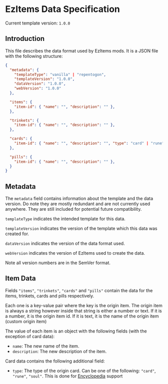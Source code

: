 # EzItems Data Specification

Current template version: `1.0.0`

## Introduction

This file describes the data format used by EzItems mods. It is a JSON file with the following structure:

```json
{
  "metadata": {
    "templateType": "vanilla" | "repentogon",
    "templateVersion": "1.0.0",
    "dataVersion": "1.0.0",
    "webVersion": "1.0.0"
  },

  "items": {
    "item-id": { "name": "", "description": "" },
  },

  "trinkets": {
    "item-id": { "name": "", "description": "" },
  },

  "cards": {
    "item-id": { "name": "", "description": "", "type": "card" | "rune" | "soul" },
  },

  "pills": {
    "item-id": { "name": "", "description": "" },
  }
}
```

## Metadata

The `metadata` field contains information about the template and the data version. Do note they are mostly redundant and are not currently used anywhere. They are still included for potential future compatibility.

`templateType` indicates the intended template for this data.

`templateVersion` indicates the version of the template which this data was created for.

`dataVersion` indicates the version of the data format used.

`webVersion` indicates the version of EzItems used to create the data.

Note all version numbers are in the SemVer format.

## Item Data

Fields `"items"`, `"trinkets"`, `"cards"` and `"pills"` contain the data for the items, trinkets, cards and pills respectively.

Each one is a key-value pair where the key is the origin item. The origin item is always a string however inside that string is either a number or text. If it is a number, it is the origin item id. If it is text, it is the name of the origin item (custom origin item)

The value of each item is an object with the following fields (with the exception of card data):

- `name`: The new name of the item.
- `description`: The new description of the item.

Card data contains the following additional field:

- `type`: The type of the origin card. Can be one of the following: `"card"`, `"rune"`, `"soul"`. This is done for [Encyclopedia](https://steamcommunity.com/workshop/filedetails/?id=2376005362) support
